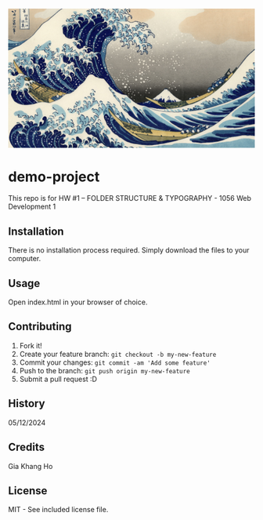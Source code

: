 ![alt text](./images/stunami.jpg)

# demo-project
This repo is for HW #1 – FOLDER STRUCTURE & TYPOGRAPHY - 1056 Web Development 1

## Installation
There is no installation process required. Simply download the files to your computer.

## Usage
Open index.html in your browser of choice.

## Contributing
1. Fork it!
2. Create your feature branch: `git checkout -b my-new-feature`
3. Commit your changes: `git commit -am 'Add some feature'`
4. Push to the branch: `git push origin my-new-feature`
5. Submit a pull request :D

## History
05/12/2024

## Credits
Gia Khang Ho

## License
MIT - See included license file.

